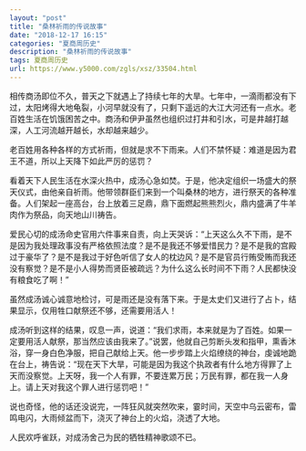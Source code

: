 ```yaml
---
layout: "post"
title: "桑林祈雨的传说故事"
date: "2018-12-17 16:15"
categories: "夏商周历史"
description: "桑林祈雨的传说故事"
tags: 夏商周历史
url: https://www.y5000.com/zgls/xsz/33504.html
---
```






相传商汤即位不久，普天之下就遇上了持续七年的大旱。七年中，一滴雨都没有下过，太阳烤得大地龟裂，小河早就没有了，只剩下遥远的大江大河还有一点水。老百姓生活在饥饿困苦之中。商汤和伊尹虽然也组织过打井和引水，可是井越打越深，人工河流越开越长，水却越来越少。

老百姓用各种各样的方式祈雨，但就是求不下雨来。人们不禁怀疑：难道是因为君王不道，所以上天降下如此严厉的惩罚？

看着天下人民生活在水深火热中，成汤心急如焚。于是，他决定组织一场盛大的祭天仪式，由他亲自祈雨。他带领群臣们来到一个叫桑林的地方，进行祭天的各种准备。人们架起一座高台，台上放着三足鼎，鼎下面燃起熊熊烈火，鼎内盛满了牛羊肉作为祭品，向天地山川祷告。

爱民心切的成汤命史官用六件事来自责，向上天哭诉：“上天这么久不下雨，是不是因为我处理政事没有严格依照法度？是不是我还不够爱惜民力？是不是我的宫殿过于豪华了？是不是我过于好色听信了女人的枕边风？是不是官员行贿受贿而我还没有察觉？是不是小人得势而贤臣被疏远？为什么这么长时间不下雨？人民都快没有粮食吃了啊！”

虽然成汤诚心诚意地检讨，可是雨还是没有落下来。于是太史们又进行了占卜，结果显示，仅用牲口献祭还不够，还需要用活人！

成汤听到这样的结果，叹息一声，说道：“我们求雨，本来就是为了百姓。如果一定要用活人献祭，那当然应该由我来了。”说罢，他就自己剪断头发和指甲，熏香沐浴，穿一身白色净服，把自己献给上天。他一步步踏上火焰缭绕的神台，虔诚地跪在台上，祷告说：“现在天下大旱，可能是因为我这个执政者有什么地方得罪了上天而没察觉。上天呀，我一个人有罪，不要连累万民；万民有罪，都在我一人身上。请上天对我这个罪人进行惩罚吧！”

说也奇怪，他的话还没说完，一阵狂风就突然吹来，霎时间，天空中乌云密布，雷鸣电闪，大雨倾盆而下，浇灭了神台上的火焰，浇透了大地。

人民欢呼雀跃，对成汤舍己为民的牺牲精神歌颂不已。
